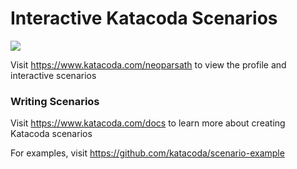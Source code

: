 # Interactive Katacoda Scenarios

[![](http://shields.katacoda.com/katacoda/neoparsath/count.svg)](https://www.katacoda.com/neoparsath "Get your profile on Katacoda.com")

Visit https://www.katacoda.com/neoparsath to view the profile and interactive scenarios

### Writing Scenarios
Visit https://www.katacoda.com/docs to learn more about creating Katacoda scenarios

For examples, visit https://github.com/katacoda/scenario-example
